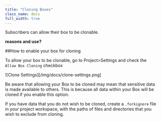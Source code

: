 ```yaml
---
title: "Cloning Boxes"
class_name: docs
full_width: true
---
```


Subscribers can allow their box to be clonable. 

**reasons and use?**

##How to enable your box for cloning

To allow your box to be clonable, go to Project>Settings and check the `Allow Box Cloning` checkbox

![Clone Settings][/img/docs/clone-settings.png]

Be aware that allowing your Box to be cloned may mean that sensitive data is made available to others. This is because all data within your Box will be cloned if you enable this option.

If you have data that you do not wish to be cloned, create a `.forkignore` file in your project workspace, with the paths of files and directories that you wish to exclude from cloning.

